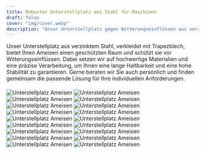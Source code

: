 ```yaml
---
title: Robuster Unterstellplatz aus Stahl für Maschinen
draft: false
cover: "img/cover.webp"
description: "Unser Unterstellplatz gegen Witterungseinflüssen aus verzinktem Stahl und Trapezblech"
---
```


Unser Unterstellplatz aus verzinktem Stahl, verkleidet mit Trapezblech, bietet Ihren Ameisen einen geschützten Raum und schützt sie vor Witterungseinflüssen. Dabei setzen wir auf hochwertige Materialien und eine präzise Verarbeitung, um Ihnen eine lange Haltbarkeit und eine hohe Stabilität zu garantieren. Gerne beraten wir Sie auch persönlich und finden gemeinsam die passende Lösung für Ihre individuellen Anforderungen.

<div class="image-gallery" style="margin-top: 20px"> 
    <img src="./img/steimer ameisen unterstellplatz (2).jpg" alt="Unterstellplatz Ameisen"/>
    <img src="./img/steimer ameisen unterstellplatz (3).jpg" alt="Unterstellplatz Ameisen"/>
    <img src="./img/steimer ameisen unterstellplatz (4).jpg" alt="Unterstellplatz Ameisen"/>
    <img src="./img/steimer ameisen unterstellplatz (5).jpg" alt="Unterstellplatz Ameisen"/>
    <img src="./img/steimer ameisen unterstellplatz (6).jpg" alt="Unterstellplatz Ameisen"/>
    <img src="./img/steimer ameisen unterstellplatz (7).jpg" alt="Unterstellplatz Ameisen"/>
    <img src="./img/steimer ameisen unterstellplatz (8).jpg" alt="Unterstellplatz Ameisen"/>
    <img src="./img/steimer ameisen unterstellplatz (9).jpg" alt="Unterstellplatz Ameisen"/>
    <img src="./img/steimer ameisen unterstellplatz (10).jpg" alt="Unterstellplatz Ameisen"/>
    <img src="./img/steimer ameisen unterstellplatz (11).jpg" alt="Unterstellplatz Ameisen"/>
    <img src="./img/steimer ameisen unterstellplatz (12).jpg" alt="Unterstellplatz Ameisen"/>
    <img src="./img/steimer ameisen unterstellplatz (15).jpg" alt="Unterstellplatz Ameisen"/>
    <img src="./img/steimer ameisen unterstellplatz (16).jpg" alt="Unterstellplatz Ameisen"/>
    <img src="./img/steimer ameisen unterstellplatz (17).jpg" alt="Unterstellplatz Ameisen"/>
    <img src="./img/steimer ameisen unterstellplatz (13).jpg" alt="Unterstellplatz Ameisen"/>
    <img src="./img/steimer ameisen unterstellplatz (14).jpg" alt="Unterstellplatz Ameisen"/>
    <img src="./img/steimer ameisen unterstellplatz (18).jpg" alt="Unterstellplatz Ameisen"/>
    <img src="./img/steimer ameisen unterstellplatz (19).jpg" alt="Unterstellplatz Ameisen"/>
</div>
